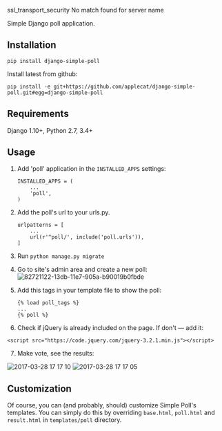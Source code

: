  ssl_transport_security No match found for server name

Simple Django poll application.

Installation
------------

```
pip install django-simple-poll
```

Install latest from github:
```
pip install -e git+https://github.com/applecat/django-simple-poll.git#egg=django-simple-poll
```

Requirements
------------
Django 1.10+, Python 2.7, 3.4+

Usage
-----

1. Add 'poll' application in the ``INSTALLED_APPS`` settings:

    ```
    INSTALLED_APPS = (
        ...
        'poll',
    )
    ```

2. Add the poll's url to your urls.py.

    ```
    urlpatterns = [
        ...
        url(r'^poll/', include('poll.urls')),
    ]
    ```

3. Run ```python manage.py migrate```

4. Go to site's admin area and create a new poll:
![82721122-13db-11e7-905a-b90019b0fbde](https://cloud.githubusercontent.com/assets/390483/24417739/393a782a-13f2-11e7-8c09-fd6d0cf228f0.png)

5. Add this tags in your template file to show the poll:

    ```
    {% load poll_tags %}
    ...
    {% poll %}
    ```

6. Check if jQuery is already included on the page. If don't — add it:
```
<script src="https://code.jquery.com/jquery-3.2.1.min.js"></script>
```

7. Make vote, see the results:

![2017-03-28 17 17 10](https://cloud.githubusercontent.com/assets/390483/24410357/8973a134-13db-11e7-9788-94fe3462d1ce.png)
![2017-03-28 17 17 05](https://cloud.githubusercontent.com/assets/390483/24410353/870887e8-13db-11e7-81b6-b5a721696e32.png)


Customization
-------------

Of course, you can (and probably, should) customize Simple Poll's templates. You can simply do this by overriding `base.html`, `poll.html` and `result.html` in `templates/poll` directory.
